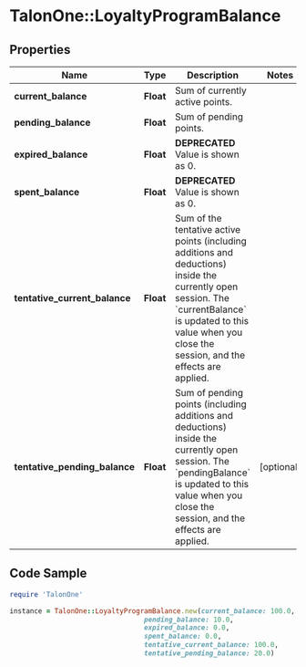 # TalonOne::LoyaltyProgramBalance

## Properties

Name | Type | Description | Notes
------------ | ------------- | ------------- | -------------
**current_balance** | **Float** | Sum of currently active points. | 
**pending_balance** | **Float** | Sum of pending points. | 
**expired_balance** | **Float** | **DEPRECATED** Value is shown as 0.  | 
**spent_balance** | **Float** | **DEPRECATED** Value is shown as 0.  | 
**tentative_current_balance** | **Float** | Sum of the tentative active points (including additions and deductions) inside the currently open session. The &#x60;currentBalance&#x60; is updated to this value when you close the session, and the effects are applied. | 
**tentative_pending_balance** | **Float** | Sum of pending points (including additions and deductions) inside the currently open session. The &#x60;pendingBalance&#x60; is updated to this value when you close the session, and the effects are applied. | [optional] 

## Code Sample

```ruby
require 'TalonOne'

instance = TalonOne::LoyaltyProgramBalance.new(current_balance: 100.0,
                                 pending_balance: 10.0,
                                 expired_balance: 0.0,
                                 spent_balance: 0.0,
                                 tentative_current_balance: 100.0,
                                 tentative_pending_balance: 20.0)
```



